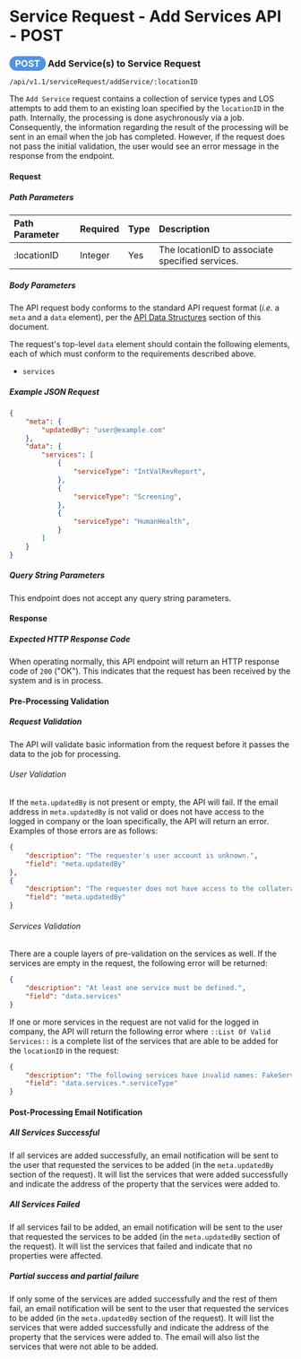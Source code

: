 # Service Request - Add Services API - POST

### <span style="background-color: #5493dc; font-weight: bold; color: #ffffff; padding: 3px 10px; border-radius: 14px;">POST</span> **Add Service(s) to Service Request**

```text
/api/v1.1/serviceRequest/addService/:locationID
```

The `Add Service` request contains a collection of service types and LOS attempts to add them to an existing loan specified by the `locationID` in the path. Internally, the processing is done asychronously via a job. Consequently, the information regarding the result of the processing will be sent in an email when the job has completed. However, if the request does not pass the initial validation, the user would see an error message in the response from the endpoint.

#### Request

##### Path Parameters

| Path Parameter | Required | Type | Description |
| :--- | :--- | :--- | :--- |
| :locationID | Integer | Yes | The locationID to associate specified services. |


##### Body Parameters

The API request body conforms to the standard API request
format (_i.e._ a `meta` and a `data` element), per the
[API Data Structures](../request-response-structure.md)
section of this document.

The request's top-level `data` element should contain the
following elements, each of which must conform to the
requirements described above.

* `services`


##### Example JSON Request

``` json
{
	"meta": {
		"updatedBy": "user@example.com"
	},
	"data": {
		"services": [
			{
				"serviceType": "IntValRevReport",
			},
			{
				"serviceType": "Screening",
			},
			{
				"serviceType": "HumanHealth",
			}
		]
	}
}
```

##### Query String Parameters

This endpoint does not accept any query string parameters.

#### Response

##### Expected HTTP Response Code

When operating normally, this API endpoint will return
an HTTP response code of `200` ("OK"). This indicates that the request has been received by the system and is in process.

#### Pre-Processing Validation

##### Request Validation

The API will validate basic information from the request before it passes the data to the job for processing.

###### User Validation

If the `meta.updatedBy` is not present or empty, the API will fail. If the email address in `meta.updatedBy` is not valid or does not have access to the logged in company or the loan specifically, the API will return an error. Examples of those errors are as follows:

``` json
{
    "description": "The requester's user account is unknown.",
    "field": "meta.updatedBy"
},
{
    "description": "The requester does not have access to the collateral you want to patch.",
    "field": "meta.updatedBy"
}
```

###### Services Validation

There are a couple layers of pre-validation on the services as well. If the services are empty in the request, the following error will be returned:

``` json
{
    "description": "At least one service must be defined.",
    "field": "data.services"
}
```

If one or more services in the request are not valid for the logged in company, the API will return the following error where `::List Of Valid Services::` is a complete list of the services that are able to be added for the `locationID` in the request:

``` json
{
    "description": "The following services have invalid names: FakeServiceName. They must be a value in the enumeration: [::List Of Valid Services::]",
    "field": "data.services.*.serviceType"
}
```

#### Post-Processing Email Notification

##### All Services Successful

If all services are added successfully, an email notification will be sent to the user that requested the services to be added (in the `meta.updatedBy` section of the request). It will list the services that were added successfully and indicate the address of the property that the services were added to.

##### All Services Failed

If all services fail to be added, an email notification will be sent to the user that requested the services to be added (in the `meta.updatedBy` section of the request). It will list the services that failed and indicate that no properties were affected.

##### Partial success and partial failure

If only some of the services are added successfully and the rest of them fail, an email notification will be sent to the user that requested the services to be added (in the `meta.updatedBy` section of the request). It will list the services that were added successfully and indicate the address of the property that the services were added to. The email will also list the services that were not able to be added.
